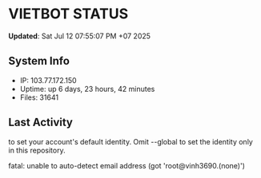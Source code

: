 # VIETBOT STATUS
**Updated**: Sat Jul 12 07:55:07 PM +07 2025

## System Info
- IP: 103.77.172.150
- Uptime: up 6 days, 23 hours, 42 minutes
- Files: 31641

## Last Activity

to set your account's default identity.
Omit --global to set the identity only in this repository.

fatal: unable to auto-detect email address (got 'root@vinh3690.(none)')
